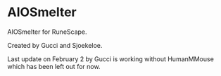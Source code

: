 AIOSmelter
==========

AIOSmelter for RuneScape.

Created by Gucci and Sjoekeloe.

Last update on February 2 by Gucci is working without HumanMMouse which has been left out for now.
